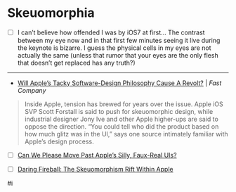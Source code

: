# Skeuomorphia

- [ ] I can’t believe how offended I was by iOS7 at first… The contrast between my eye now and in that first few minutes seeing it live during the keynote is bizarre. I guess the physical cells in my eyes are not actually the same (unless that rumor that your eyes are the only flesh that doesn’t get replaced has any truth?)
- - - -
* [Will Apple’s Tacky Software-Design Philosophy Cause A Revolt?](https://www.fastcompany.com/1670760/will-apples-tacky-software-design-philosophy-cause-a-revolt) | *Fast Company*
> Inside Apple, tension has brewed for years over the issue. Apple iOS SVP Scott Forstall is said to push for skeuomorphic design, while industrial designer Jony Ive and other Apple higher-ups are said to oppose the direction. “You could tell who did the product based on how much glitz was in the UI,” says one source intimately familiar with Apple’s design process.  

- [ ] [Can We Please Move Past Apple’s Silly, Faux-Real UIs?](https://www.fastcompany.com/1669879/can-we-please-move-past-apples-silly-faux-real-uis)

- [ ] [Daring Fireball: The Skeuomorphism Rift Within Apple](https://daringfireball.net/linked/2012/09/11/skeuomorphism-apple)

#i
